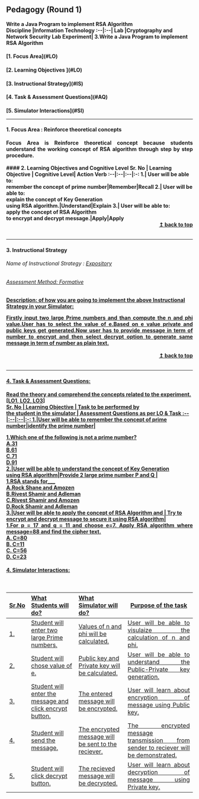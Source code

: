 ## Pedagogy (Round 1)
<b> Write a Java Program to implement RSA Algorithm <a name="top"></a> <br>
<b>Discipline |<b>Information Technology
:--|:--|
<b> Lab |<b>Cryptography and Network Security Lab
<b> Experiment| <b>3.Write a Java Program to implement RSA Algorithm

<h4> [1. Focus Area](#LO)
<h4> [2. Learning Objectives ](#LO)
<h4> [3. Instructional Strategy](#IS)
<h4> [4. Task & Assessment Questions](#AQ)
<h4> [5. Simulator Interactions](#SI)
<hr>

<a name="LO"></a>
#### 1. Focus Area : Reinforce theoretical concepts
<div align="justify">Focus Area is Reinforce theoretical concept because students understand the working concept of RSA algorithm through step by step procedure.</div><br>
#### 2. Learning Objectives and Cognitive Level
Sr. No |  Learning Objective | Cognitive Level| Action Verb
:--|:--|:--|:-:
1.| User will be able to: <br>remember the concept of prime number|Remember|Recall
2.| User will be able to: <br>explain the concept of Key Generation <br> using RSA algorithm.|Understand|Explain
3.| User will be able to: <br>apply the concept of RSA Algorithm <br> to encrypt and decrypt message.|Apply|Apply

<br/>
<div align="right">
    <b><a href="#top">↥ back to top</a></b>
</div>
<br/>
<hr>

<a name="IS"></a>
#### 3. Instructional Strategy
###### Name of Instructional Strategy  :    <u> Expository
###### Assessment Method: Formative 

<u> <b>Description: </b> of how you are going to implement the above Instructional Strategy in your Simulator: </u>
<br>
 <div align="justify">Firstly input two large Prime numbers and than compute the n and phi value.User has to select the value of e.Based on e value private and public keys get generated.Now user has to provide message in term of number to encrypt and then select decrypt option to generate same message in term of number as plain text.</div>

<br/>
<div align="right">
    <b><a href="#top">↥ back to top</a></b>
</div>
<br/>
<hr>

<a name="AQ"></a>
#### 4. Task & Assessment Questions:

Read the theory and comprehend the concepts related to the experiment. [LO1, LO2, LO3]
<br>
Sr. No |	Learning Objective	| Task to be performed by <br> the student  in the simulator | Assessment Questions as per LO & Task
:--|:--|:--|:-:
1.|User will be able to remember the concept of prime number|identify the prime number|<div align="justify">1.Which one of the following is not a prime number?<br></div>A.31<br>B.61<br>C.71<br><b>D.91</b><br>
2.|User will be able to understand the concept of Key Generation <br> using RSA algorithm|Provide 2 large prime number P and Q |<div align="justify">1.RSA stands for___<br></div>A.Rock Shane and Amozen<br><b>B.Rivest Shamir and Adleman</b><br>C.Rivest Shamir and Amozen<br>D.Rock Shamir and Adleman<br>
3.|User will be able to apply the concept of RSA Algorithm and | Try to encrypt and decrypt message to secure it using RSA algorithm|<div align="justify">1.For p = 17 and q = 11 and choose e=7. Apply RSA algorithm where message=88 and find the cipher text. <br></div> <div align="centre">A. C=80 <br> <b>B. C=11</b> <br> C. C=56 <br> <b> D. C=23 <br></div>

<a name="SI"></a>

#### 4. Simulator Interactions:
<br>

Sr.No | What Students will do? |	What Simulator will do?	| Purpose of the task
:--|:--|:--|:--:
1.| Student will enter two large Prime numbers. | Values of n and phi will be calculated. |<div align="justify">User will be able to visulaize the calculation of n and phi.</div>
2.| Student will chose value of e. | Public key and Private key will be calculated.  |<div align="justify">User will be able to understand the Public-Private key generation.</div>
3.| Student will enter the message and click encrypt button. | The entered message will be encrypted. |<div align="justify">User will learn about encryption of message using Public key.</div>
4.| Student will send the message. | The encrypted message will be sent to the reciever.  |<div align="justify">The encrypted message transmission from sender to reciever will be demonstrated.</div>
5.| Student will click decrypt button. | The recieved message will be decrypted.  |<div align="justify">User will learn about decryption of message using Private key.</div>
